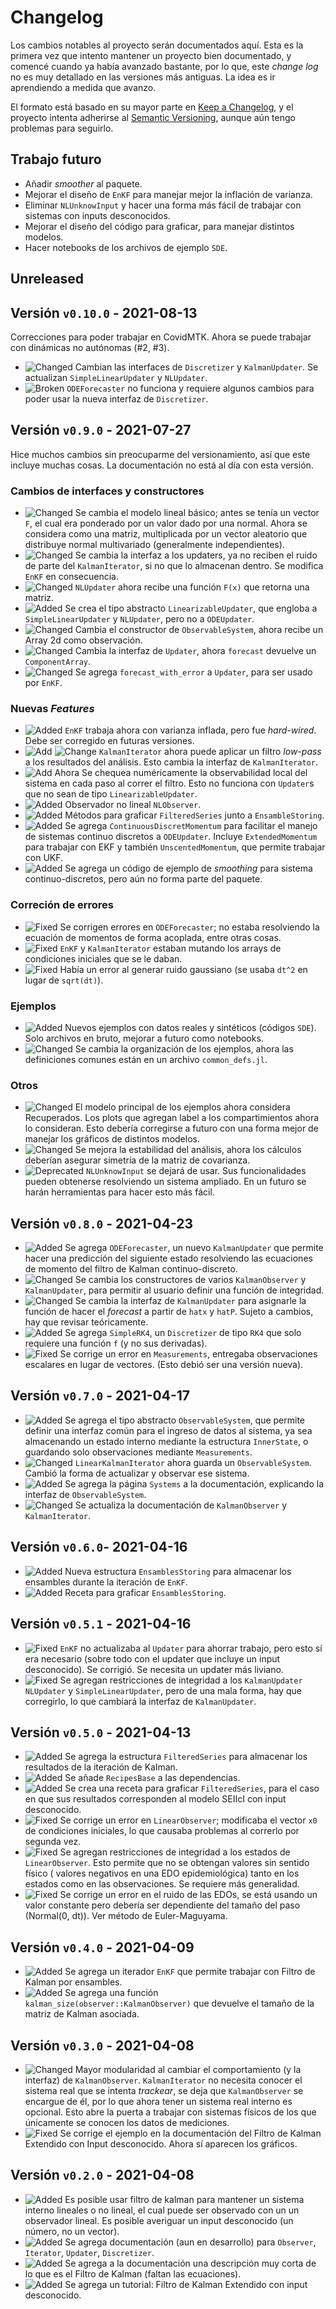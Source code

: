 # Changelog
Los cambios notables al proyecto serán documentados aquí. Esta es la primera vez que intento mantener un proyecto bien documentado, y comencé cuando ya había avanzado bastante, por lo que, este *change log* no es muy detallado en las versiones más antiguas. La idea es ir aprendiendo a medida que avanzo. 

El formato está basado en su mayor parte en [Keep a Changelog](https://keepachangelog.com/en/1.0.0/), y el proyecto intenta adherirse al [Semantic Versioning](https://semver.org/spec/v2.0.0.html), aunque aún tengo problemas para seguirlo.

## Trabajo futuro 
- Añadir *smoother* al paquete. 
- Mejorar el diseño de `EnKF` para manejar mejor la inflación de varianza.
- Eliminar `NLUnknowInput` y hacer una forma más fácil de trabajar con sistemas con inputs desconocidos.
- Mejorar el diseño del código para graficar, para manejar distintos modelos.
- Hacer notebooks de los archivos de ejemplo `SDE`.

## Unreleased

## Versión `v0.10.0` - 2021-08-13 
Correcciones para poder trabajar en CovidMTK. Ahora se puede trabajar con dinámicas no autónomas (#2, #3).
- ![Changed][badge-changed] Cambian las interfaces de `Discretizer` y `KalmanUpdater`. Se actualizan `SimpleLinearUpdater` y `NLUpdater`. 
- ![Broken][badge-broken] `ODEForecaster` no funciona y requiere algunos cambios para poder usar la nueva interfaz de `Discretizer`.

## Versión `v0.9.0` - 2021-07-27 
Hice muchos cambios sin preocuparme del versionamiento, así que este incluye muchas cosas. La documentación no está al día con esta versión. 
### Cambios de interfaces y constructores 
- ![Changed][badge-changed] Se cambia el modelo lineal básico; antes se tenía un vector ``F``, el cual era ponderado por un valor dado por una normal. Ahora se considera como una matriz, multiplicada por un vector aleatorio que distribuye normal multivariado (generalmente independientes).
- ![Changed][badge-changed] Se cambia la interfaz a los updaters, ya no reciben el ruido de parte del `KalmanIterator`, si no que lo almacenan dentro. Se modifica `EnKF` en consecuencia.
- ![Changed][badge-changed] `NLUpdater` ahora recibe una función `F(x)` que retorna una matriz.
- ![Added][badge-added] Se crea el tipo abstracto `LinearizableUpdater`, que engloba a `SimpleLinearUpdater` y `NLUpdater`, pero no a `ODEUpdater`.
- ![Changed][badge-changed] Cambia el constructor de `ObservableSystem`, ahora recibe un Array 2d como observación. 
- ![Changed][badge-changed] Cambia la interfaz de `Updater`, ahora `forecast` devuelve un `ComponentArray`.
- ![Changed][badge-changed] Se agrega `forecast_with_error` a `Updater`, para ser usado por `EnKF`. 

### Nuevas *Features*
- ![Added][badge-added] `EnKF` trabaja ahora con varianza inflada, pero fue *hard-wired*. Debe ser corregido en futuras versiones.
- ![Add][badge-added] ![Change][badge-changed] `KalmanIterator` ahora puede aplicar un filtro *low-pass* a los resultados del análisis. Esto cambia la interfaz de `KalmanIterator`.
- ![Add][badge-added] Ahora Se chequea numéricamente la observabilidad local del sistema en cada paso al correr el filtro. Esto no funciona con `Updater`s que no sean de tipo `LinearizableUpdater`.
- ![Added][badge-added] Observador no lineal `NLObserver`. 
- ![Added][badge-added] Métodos para graficar `FilteredSeries` junto a `EnsambleStoring`. 
- ![Added][badge-added] Se agrega `ContinuousDiscretMomentum` para facilitar el manejo de sistemas continuo discretos a `ODEUpdater`. Incluye `ExtendedMomentum` para trabajar con EKF y también `UnscentedMomentum`, que permite trabajar con UKF. 
- ![Added][badge-added] Se agrega un código de ejemplo de *smoothing* para sistema continuo-discretos, pero aún no forma parte del paquete. 

### Correción de errores 
- ![Fixed][badge-fixed] Se corrigen errores en `ODEForecaster`; no estaba resolviendo la ecuación de momentos de forma acoplada, entre otras cosas.
- ![Fixed][badge-fixed] `EnKF` y `KalmanIterator` estaban mutando los arrays de condiciones iniciales que se le daban. 
- ![Fixed][badge-fixed] Había un error al generar ruido gaussiano (se usaba `dt^2` en lugar de `sqrt(dt)`).

### Ejemplos 
- ![Added][badge-added] Nuevos ejemplos con datos reales y sintéticos (códigos `SDE`). Solo archivos en bruto, mejorar a futuro como notebooks.
- ![Changed][badge-changed] Se cambia la organización de los ejemplos, ahora las definiciones comunes están en un archivo `common_defs.jl`.

### Otros 
- ![Changed][badge-changed] El modelo principal de los ejemplos ahora considera Recuperados. Los plots que agregan label a los compartimientos ahora lo consideran. Esto debería corregirse a futuro con una forma mejor de manejar los gráficos de distintos modelos.
- ![Changed][badge-changed] Se mejora la estabilidad del análisis, ahora los cálculos deberían asegurar simetría de la matriz de covarianza.
- ![Deprecated][badge-deprecated] `NLUnknowInput` se dejará de usar. Sus funcionalidades pueden obtenerse resolviendo un sistema ampliado. En un futuro se harán herramientas para hacer esto más fácil. 

## Versión `v0.8.0` - 2021-04-23
- ![Added][badge-added] Se agrega `ODEForecaster`, un nuevo `KalmanUpdater` que permite hacer una predicción del siguiente estado resolviendo las ecuaciones de momento del filtro de Kalman continuo-discreto.
- ![Changed][badge-changed] Se cambia los constructores de varios `KalmanObserver` y `KalmanUpdater`, para permitir al usuario definir una función de integridad. 
- ![Changed][badge-changed] Se cambia la interfaz de `KalmanUpdater` para asignarle la función de hacer el *forecast* a partir de `hatx` y `hatP`. Sujeto a cambios, hay que revisar teóricamente.
- ![Added][badge-added] Se agrega `SimpleRK4`, un `Discretizer` de tipo `RK4` que solo requiere una función `f` (y no sus derivadas).
- ![Fixed][badge-fixed] Se corrige un error en `Measurements`, entregaba observaciones escalares en lugar de vectores. (Esto debió ser una versión nueva).

## Versión `v0.7.0` - 2021-04-17
- ![Added][badge-added] Se agrega el tipo abstracto `ObservableSystem`, que permite definir una interfaz común para el ingreso de datos al sistema, ya sea almacenando un estado interno mediante la estructura `InnerState`, o guardando solo observaciones mediante `Measurements`.
- ![Changed][badge-changed] `LinearKalmanIterator` ahora guarda un `ObservableSystem`. Cambió la forma de actualizar y observar ese sistema.
- ![Added][badge-added] Se agrega la página `Systems` a la documentación, explicando la interfaz de `ObservableSystem`. 
- ![Changed][badge-changed] Se actualiza la documentación de `KalmanObserver` y `KalmanIterator`.

## Versión `v0.6.0`- 2021-04-16
- ![Added][badge-added] Nueva estructura `EnsamblesStoring` para almacenar los ensambles durante la iteración de `EnKF`. 
- ![Added][badge-added] Receta para graficar `EnsamblesStoring`.

## Versión `v0.5.1` - 2021-04-16
- ![Fixed][badge-fixed] `EnKF` no actualizaba al `Updater` para ahorrar trabajo, pero esto sí era necesario (sobre todo con el updater que incluye un input desconocido). Se corrigió. Se necesita un updater más liviano.
- ![Fixed][badge-fixed] Se agregan restricciones de integridad a los `KalmanUpdater` `NLUpdater` y `SimpleLinearUpdater`, pero de una mala forma, hay que corregirlo, lo que cambiará la interfaz de `KalmanUpdater`.

## Versión `v0.5.0` - 2021-04-13
- ![Added][badge-added] Se agrega la estructura `FilteredSeries` para almacenar los resultados de la iteración de Kalman.
- ![Added][badge-added] Se añade `RecipesBase` a las dependencias. 
- ![Added][badge-added] Se crea una receta para graficar `FilteredSeries`, para el caso en que sus resultados corresponden al modelo SEIIcI con input desconocido.
- ![Fixed][badge-fixed] Se corrige un error en `LinearObserver`; modificaba el vector `x0` de condiciones iniciales, lo que causaba problemas al correrlo por segunda vez.
- ![Fixed][badge-fixed] Se agregan restricciones de integridad a los estados de `LinearObserver`. Esto permite que no se obtengan valores sin sentido físico ( valores negativos en una EDO epidemiológica) tanto en los estados como en las observaciones. Se requiere más generalidad.
- ![Fixed][badge-fixed] Se corrige un error en el ruido de las EDOs, se está usando un valor constante pero debería ser dependiente del tamaño del paso (Normal(0, dt)). Ver método de Euler-Maguyama.

## Versión `v0.4.0` - 2021-04-09
- ![Added][badge-added] Se agrega un iterador `EnKF` que permite trabajar con Filtro de Kalman por ensambles.
- ![Added][badge-added] Se agrega una función `kalman_size(observer::KalmanObserver)` que devuelve el tamaño de la matriz de Kalman asociada.

## Versión `v0.3.0` - 2021-04-08
- ![Changed][badge-changed] Mayor modularidad al cambiar el comportamiento (y la interfaz) de `KalmanObserver`. `KalmanIterator` no necesita conocer el sistema real que se intenta *trackear*, se deja que `KalmanObserver` se encargue de él, por lo que ahora tener un sistema real interno es opcional. Esto abre la puerta a trabajar con sistemas físicos de los que únicamente se conocen los datos de mediciones.
- ![Fixed][badge-fixed] Se corrige el ejemplo en la documentación del Filtro de Kalman Extendido con Input desconocido. Ahora sí aparecen los gráficos.

## Versión `v0.2.0` - 2021-04-08
- ![Added][badge-added] Es posible usar filtro de kalman para mantener un sistema interno lineales o no lineal, el cual puede ser observado con un un observador lineal. Es posible averiguar un input desconocido (un número, no un vector). 
- ![Added][badge-added] Se agrega documentación (aun en desarrollo) para `Observer`, `Iterator`, `Updater`, `Discretizer`.
- ![Added][badge-added] Se agrega a la documentación una descripción muy corta de lo que es el Filtro de Kalman (faltan las ecuaciones).
- ![Added][badge-added] Se agrega un tutorial: Filtro de Kalman Extendido con input desconocido.

[badge-removed]: https://img.shields.io/static/v1?label=&message=Removed&color=critical&style=flat-square
[badge-added]: https://img.shields.io/static/v1?label=&message=Added&color=brightgreen&style=flat-square
[badge-deprecated]: https://img.shields.io/static/v1?label=&message=Deprecated&color=orange&style=flat-square
[badge-changed]: https://img.shields.io/static/v1?label=&message=Changed&color=blue&style=flat-square 
[badge-fixed]: https://img.shields.io/static/v1?label=&message=Fixed&color=blueviolet&style=flat-square 
[badge-experimental]: https://img.shields.io/static/v1?label=&message=Experimental&color=lightgrey&style=flat-square
[badge-broken]: https://img.shields.io/static/v1?label=&message=Broken&color=lightgrey&style=flat-square

<!-- Ideas de badges 
[badge-breaking]: https://img.shields.io/badge/BREAKING-red.svg
[badge-deprecation]: https://img.shields.io/badge/deprecation-orange.svg
[badge-feature]: https://img.shields.io/badge/feature-green.svg
[badge-enhancement]: https://img.shields.io/badge/enhancement-blue.svg
[badge-bugfix]: https://img.shields.io/badge/bugfix-purple.svg
[badge-security]: https://img.shields.io/badge/security-black.svg
[badge-experimental]: https://img.shields.io/badge/experimental-lightgrey.svg
[badge-maintenance]: https://img.shields.io/badge/maintenance-gray.svg
-->

